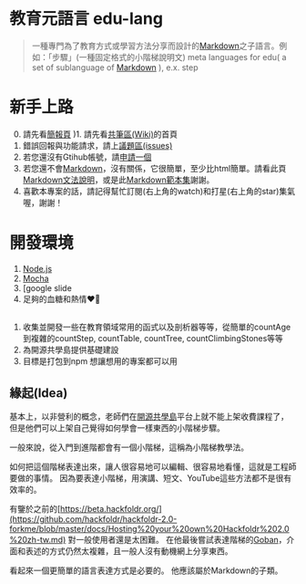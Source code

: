 #  教育元語言 edu-lang
> 一種專門為了教育方式或學習方法分享而設計的[Markdown](https://markdown.tw/)之子語言。例如：「步驟」(一種固定格式的小階梯說明文)
> meta languages for edu( a set of sublanguage of [Markdown](https://en.wikipedia.org/wiki/Markdown) ), e.x.  step
 
# 新手上路
0. 請先看[簡報頁](https://docs.google.com/presentation/d/1xtSwUsW4AI6fDaaFOLIFo-9NSxIbJ8Lws_w12D05ZpY/edit?usp=sharing)
)1. 請先看[共筆區(Wiki)](https://github.com/bestian/edu-lang/wiki)的首頁
2. 錯誤回報與功能請求，請上[議題區(issues)](https://github.com/bestian/edu-lang/issues)
3. 若您還沒有Gtihub帳號，請[申請一個](https://git-scm.com/book/zh-tw/v2/GitHub-%E5%BB%BA%E7%AB%8B%E5%B8%B3%E6%88%B6%E5%8F%8A%E8%A8%AD%E5%AE%9A)
4. 若您還不會[Markdown](https://markdown.tw/)，沒有關係，它很簡單，至少比html簡單。請看此頁[Markdown文法說明](https://markdown.tw/)，或是此[Markdown範本集](https://hackmd.io/@eMP9zQQ0Qt6I8Uqp2Vqy6w/SyiOheL5N/%2FBVqowKshRH246Q7UDyodFA?type=book)謝謝。
6. 喜歡本專案的話，請記得幫忙訂閱(右上角的watch)和打星(右上角的star)集氣喔，謝謝！


# 開發環境

1. [Node.js](https://nodejs.org/zh-tw/download?ref=peppedotnet.it)
2. [Mocha](https://mochajs.org/)
3. [google slide
4. 足夠的血糖和熱情❤️‍🔥

##

1. 收集並開發一些在教育領域常用的函式以及剖析器等等，從簡單的countAge到複雜的countStep, countTable, countTree, countClimbingStones等等
2. 為開源共學島提供基礎建設
3. 目標是打包到npm 想讓想用的專案都可以用


## 緣起(Idea)

基本上，以非營利的概念，老師們在[開源共學島](https://www.github.com/bestian/colearna-open)平台上就不能上架收費課程了，
但是他們可以上架自己覺得如何學會一樣東西的小階梯步驟。

一般來說，從入門到進階都會有一個小階梯，這稱為小階梯教學法。

如何把這個階梯表達出來，讓人很容易地可以編輯、很容易地看懂，這就是工程師要做的事情。
因為要表達小階梯，用演講、短文、YouTube這些方法都不是很有效率的。

有鑒於之前的[https://beta.hackfoldr.org/](https://github.com/hackfoldr/hackfoldr-2.0-forkme/blob/master/docs/Hosting%20your%20own%20Hackfoldr%202.0%20zh-tw.md) 對一般使用者還是太困難。
在他最後嘗試表達階梯的[Goban](http://goban.bestian.tw)，介面和表述的方式仍然太複雜，且一般人沒有動機網上分享東西。

看起來一個更簡單的語言表達方式是必要的。
他應該屬於Markdown的子類。
